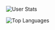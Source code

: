 ![User Stats](https://github-readme-stats.vercel.app/api?username=imagejan&show_icons=true&count_private=true)

![Top Languages](https://github-readme-stats.vercel.app/api/top-langs/?username=imagejan)

<!--
**imagejan/imagejan** is a ✨ _special_ ✨ repository because its `README.md` (this file) appears on your GitHub profile.

Here are some ideas to get you started:

- 🔭 I’m currently working on ...
- 🌱 I’m currently learning ...
- 👯 I’m looking to collaborate on ...
- 🤔 I’m looking for help with ...
- 💬 Ask me about ...
- 📫 How to reach me: ...
- 😄 Pronouns: ...
- ⚡ Fun fact: ...
-->
